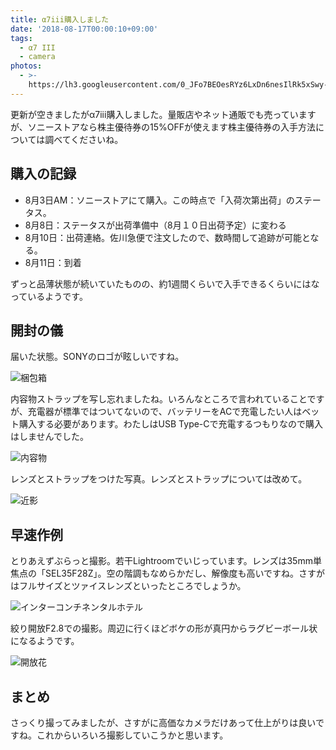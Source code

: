 ```yaml
---
title: α7iii購入しました
date: '2018-08-17T00:00:10+09:00'
tags:
  - α7 III
  - camera
photos:
  - >-
    https://lh3.googleusercontent.com/0_JFo7BEOesRYz6LxDn6nesIlRk5xSwy-KZ42laVBu_5zEKbA-x54TsQgylzObjsgwQhsn6AZhdoM_IJkL3TYnl1h1SymPBHbDY350oW7S3HsrwBkvXwRoCuRgZiIEK2Mm5Zy_iJPlAHzZky_c__kCUasIMZoRNVBgeL5GQ1OjOATUIwZiXgFVkHZVcb0YR3GgowKyjMkiJAUzGiNd1ALr8Qpp5X8un8hsE5N3TmjdVaV-hqsIwBOcSH6KSzyv4DRKHqiJkb2AB58exWaFhUfwSkgAC3SPVXiaadp4bzzAQRqCjQ43Ztsdi4QO6rRfOO-XsgKdbkATJXQr23YQ-Mp1iqYASoxWUEwORfszQHeMQAOPIJSJ_RFM6b7vxe5A1YIDChCxB0atmsvlLxZVDJcNoblqOl4doErJcco8kDqLlneQmel3HHowRqz8suaXQdl-oXIqUrOP5r8kpuyuDjSqa3IqXsXulPdVe9iE5PDduMrkVIGkDf72Kf0hwKIXUQlhn6tviQ4yOsAz5xF7TY6G1F-Irs1xeU_ydRfv_fJOft2FFcj3e2bc4nVbKQKN_f0fOoZlZci_RttGeL7YL-zgRcnYMkR1DejhqcUGDinF8HzhfXrBQ4H5cJABW4Z0n7i4Mv1uz4e7UwPFE4ZXj33t3XC3IDFSHWxw=w721-h541-no
---
```

更新が空きましたがα7iii購入しました。量販店やネット通販でも売っていますが、ソニーストアなら株主優待券の15%OFFが使えます株主優待券の入手方法については調べてくださいね。

## 購入の記録
 - 8月3日AM：ソニーストアにて購入。この時点で「入荷次第出荷」のステータス。
 - 8月8日：ステータスが出荷準備中（8月１０日出荷予定）に変わる
 - 8月10日：出荷連絡。佐川急便で注文したので、数時間して追跡が可能となる。
 - 8月11日：到着

ずっと品薄状態が続いていたものの、約1週間くらいで入手できるくらいにはなっているようです。

## 開封の儀
届いた状態。SONYのロゴが眩しいですね。

![梱包箱](https://lh3.googleusercontent.com/-ItWoX0NswUZuVrIfsuqw30dxL0eby7frm6NE7ubhD_nyNvXt3WrX3XlObG7rynY8i0gw_Uyo24cyF4ye0fi1OAUuv-W5zEgGrbhCXNrjPC9zHpcBTj3zTvjS8DTcpFH8ga-epgQc9aP1IIobtUGcudeQoeS_0V4UAt9eFkREkJS0yN1HkABwtWr55Le1fhJFvoWg0VwCUj4Dql-Lumqnczf-Q4feWZrZb767ixXEjnMdTjWxmzKRcuMTH_7AmXc_USoH4Kk3EhoOGKKE5xgZP-O0zQUuCoNwkdobzVo5GrdTIizmQ4lNcnNecQMnWTFB8TdDFhTR3XgCD157j2DD6fl-2PJYR3O_vRhjeqbnV8toBL0tyYWbjOZ6OkC61LUIO-KRfMf49-fJGvssAWYo8sVof2j6gFg4v9UkugBVw5xZNaTvl8ATbnfZ-vU0SdGBL-1sy3L6vnsx18DVtPQ8vOI99QlPwwmRoKr79Y4UXB9zveiv8td8LLEcJdz4hcGLSe_HZ-xkHw2mrVg-oW8YzzPPlaKJjHXK5W967m5AIBzLYKkGtq5cMU0XFcmOraYoW-xqWxskV4SvesvLLWJ27Y2uYdCdN_ZhhgixEOF=w1804-h1352-no)


内容物ストラップを写し忘れましたね。いろんなところで言われていることですが、充電器が標準ではついてないので、バッテリーをACで充電したい人はベット購入する必要があります。わたしはUSB Type-Cで充電するつもりなので購入はしませんでした。

![内容物](https://lh3.googleusercontent.com/DPHcqnyD0OMnho_sw-9zr_blXMR6yCi30TyN28LwyWL3oYZD7LOmYBOpAGq6VWM9OUfngXwjQ9b-iva-P8OcYl2ZFKo4fnZmlC4iqzU2UIE7Z2dGRfaWC1tzr2eVSFktadmBc3nKUfcR16WamZWZ1qoGIRdU78mf4nJio9Qbo4OfGZr9isZ5Z6aa9lUIA3CZYVzc465hcya-sP0s6KqdkAC1UidJ6IlOTr-r4sgY-HKNgyMqyubddF4Uao4A3uXO7W1iTmx1FO-_8C9vLOt7d3Nk5744htirrqJ3AGnlnDVuSj8L0baqDLpRXgXqvttjxqf1uepcbjEgMofiv9WLWGHXhNA32dfhKfDjV7QvkJqdh8b02758LXfrVwyPScc6251M8TZTkHLY1CdQMtI48phOdNWuJLe5HdnwKLyMS7_-BrKBwtm3RU6lVlYuq6VLEr2mb7RDGWlyRcfDwRIDEJj-87BorzN2vDN6qyhok80_j0kF4oJx_xGbYVPpzHhXxA3iN58363kW3MguEvQ2k6u8i75zAsE8-z8y8hrGfIzLJavEF0IxMHbFHnwAEKOIv6chPzveMSp_vXIkiT004jeUFjAhCW-RgRjfp0vAypYMbUHW6kHF57kKjy36vSeISvvT3WYA4oxZgsNvrQto8r79Qtor4zNb3w=d)

レンズとストラップをつけた写真。レンズとストラップについては改めて。

![近影](https://lh3.googleusercontent.com/0_JFo7BEOesRYz6LxDn6nesIlRk5xSwy-KZ42laVBu_5zEKbA-x54TsQgylzObjsgwQhsn6AZhdoM_IJkL3TYnl1h1SymPBHbDY350oW7S3HsrwBkvXwRoCuRgZiIEK2Mm5Zy_iJPlAHzZky_c__kCUasIMZoRNVBgeL5GQ1OjOATUIwZiXgFVkHZVcb0YR3GgowKyjMkiJAUzGiNd1ALr8Qpp5X8un8hsE5N3TmjdVaV-hqsIwBOcSH6KSzyv4DRKHqiJkb2AB58exWaFhUfwSkgAC3SPVXiaadp4bzzAQRqCjQ43Ztsdi4QO6rRfOO-XsgKdbkATJXQr23YQ-Mp1iqYASoxWUEwORfszQHeMQAOPIJSJ_RFM6b7vxe5A1YIDChCxB0atmsvlLxZVDJcNoblqOl4doErJcco8kDqLlneQmel3HHowRqz8suaXQdl-oXIqUrOP5r8kpuyuDjSqa3IqXsXulPdVe9iE5PDduMrkVIGkDf72Kf0hwKIXUQlhn6tviQ4yOsAz5xF7TY6G1F-Irs1xeU_ydRfv_fJOft2FFcj3e2bc4nVbKQKN_f0fOoZlZci_RttGeL7YL-zgRcnYMkR1DejhqcUGDinF8HzhfXrBQ4H5cJABW4Z0n7i4Mv1uz4e7UwPFE4ZXj33t3XC3IDFSHWxw=w721-h541-no)

## 早速作例

とりあえずぶらっと撮影。若干Lightroomでいじっています。レンズは35mm単焦点の「SEL35F28Z」。空の階調もなめらかだし、解像度も高いですね。さすがはフルサイズとツァイスレンズといったところでしょうか。

![インターコンチネンタルホテル](https://lh3.googleusercontent.com/e-3hnRb7ufcY4M3-t0PQtopy1Rjyn91Q79ilWxNEYh0PXsI7jQLEuEbmp3sh6Uv7rpvolidHB0h6IpWyhsGCTx4sH15WAwAbJ1FxX724c7Dn8lqlml21weXIz_zWnUiBT0s3d649BQ9uq4Qxn0bu_LYnVHg1MaRtmW7fGfLVqxWIRi69ZkB2EK-8mBEvwWW55m4r8dK73sPtB1CHvnV3GWxLkxhH6G66wnEw4g30llvQcJwDA11J_xlKMaUBQ73MoCxw8KTgqkpxDsu7CIkcR1MF7Cv9WvNWfJzRjHT1ZXw92G4s-7Ifuqfax--SKMY9aV9qA66smdrQoQu6AM9Q0bM1SfF2ItAkC_-s_jdHgpr940nkbRwVaYFEEBc7oecAelB6bseHLAE0Y3DVVpe_heJZMay9nVV8M4ZGW7ftErLTPQh1Ut6Ns-gX06IH8l7YL37y6JZf949NAOB7BziSSWKD-l9xHRIEQweSwB-C0VpLTDBP9h4M6JQwG51q70e-z-X0oityA9djtOyb-CcYZVtnU8o_LwZLiTZX36wQhnYL52bFL_hOwa84qOxs4ygy5IunbT0aihRVLPQG_4DFg3KmyPYNA_Jhjwn_mNTsJjy-EmCE8Wq9hhiytTnzAkb2zBs4_7MMnSDyHU5y2ynZ76Gxs1wXuCRe=w2030-h1352-no)

絞り開放F2.8での撮影。周辺に行くほどボケの形が真円からラグビーボール状になるようです。

![開放花](https://lh3.googleusercontent.com/GheKTXwP_j4EMv3qpUs65hwEOF4xaWF9_UKaQT0Q32GHOTEtBJCDN6ne9nkQmK8epGY6YnocEod4xKNdrtbC4BcoPiqR7RvxPM9WhjovIUxmh2HA0YkgnFniBABBlVm7xh9U8QjdC1FjBd9-WVzzTPnxjMsMGyuIzrXWnOI5_LMTxklkRdjKU4e-P3Q6zcWIhEMaiI_RzV7svtAJDmganbRcckx2gtItQa-ad1kFrHEPbkWtBOWvXVts0A5UPqLIiyz-gmah7gQ0Ok4xwQaD3WfUvVDcSCbyW-vAlCThgKdRIXm59QZdRu9cwrNpDUI_UlYn2g1CvB07klmKjCD86nxU2wYdF8p_ETkmuyZjzfMGZuCZylpGv8N0O3gnQWmdjI68PXLKTtTRo2symeSSMmTGktyagQhxeyky_y8XmDkzllqH8Pdselim_oVUF_2M3X1ZaAeiM_DjU2atlNL7sKpL2VOB4qKT-fL5egYekLCTcoU5mI5NYuUQSYk2IE4MRILsXEliKV07lK2_UqZN-z9_QFVHwD7t5DqgMvVjC497plWj6mDyZivyZE2nwc2hY9jkRqlP8lWE_3w1oMDdNZzBVxEUYT72yz5uvg2ge9pbq9gOWO0jl9LfCIhHzDdEqWvIPDVet39XbDXD2r8racHjSske39eK=w2030-h1352-no)

## まとめ
さっくり撮ってみましたが、さすがに高価なカメラだけあって仕上がりは良いですね。これからいろいろ撮影していこうかと思います。
